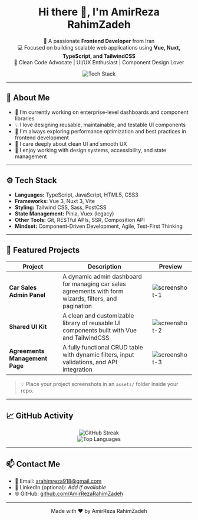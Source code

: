 <h1 align="center">Hi there 👋, I'm AmirReza RahimZadeh</h1>

<p align="center">
  🌱 A passionate <strong>Frontend Developer</strong> from Iran<br/>
  💻 Focused on building scalable web applications using <strong>Vue, Nuxt, TypeScript, and TailwindCSS</strong><br/>
  🎯 Clean Code Advocate | UI/UX Enthusiast | Component Design Lover
</p>

<p align="center">
  <img src="https://skillicons.dev/icons?i=vue,nuxt,ts,tailwind,javascript,html,css,git" alt="Tech Stack" />
</p>

---

## 🧠 About Me

- 🔭 I’m currently working on enterprise-level dashboards and component libraries  
- 💡 I love designing reusable, maintainable, and testable UI components  
- 🚀 I'm always exploring performance optimization and best practices in frontend development  
- 🎨 I care deeply about clean UI and smooth UX  
- 🧪 I enjoy working with design systems, accessibility, and state management  

---

## ⚙️ Tech Stack

- **Languages:** TypeScript, JavaScript, HTML5, CSS3  
- **Frameworks:** Vue 3, Nuxt 3, Vite  
- **Styling:** Tailwind CSS, Sass, PostCSS  
- **State Management:** Pinia, Vuex (legacy)  
- **Other Tools:** Git, RESTful APIs, SSR, Composition API  
- **Mindset:** Component-Driven Development, Agile, Test-First Thinking

---

## 📂 Featured Projects

| Project | Description | Preview |
|--------|-------------|---------|
| **Car Sales Admin Panel** | A dynamic admin dashboard for managing car sales agreements with form wizards, filters, and pagination | ![screenshot-1](./assets/screenshot-1.png) |
| **Shared UI Kit** | A clean and customizable library of reusable UI components built with Vue and TailwindCSS | ![screenshot-2](./assets/screenshot-2.png) |
| **Agreements Management Page** | A fully functional CRUD table with dynamic filters, input validations, and API integration | ![screenshot-3](./assets/screenshot-3.png) |

> 💡 Place your project screenshots in an `assets/` folder inside your repo.

---

## 📈 GitHub Activity

<p align="center">
  <img src="https://github-readme-streak-stats.herokuapp.com/?user=AmirRezaRahimZadeh&theme=tokyonight" alt="GitHub Streak" /><br/>
  <img src="https://github-readme-stats.vercel.app/api/top-langs/?username=AmirRezaRahimZadeh&layout=compact&theme=tokyonight" alt="Top Languages" />
</p>

---

## 📫 Contact Me

- 💌 Email: [arahimreza918@gmail.com](mailto:arahimreza918@gmail.com)
- 💼 LinkedIn (optional): *Add if available*
- 🌐 GitHub: [github.com/AmirRezaRahimZadeh](https://github.com/AmirRezaRahimZadeh)

---

<p align="center">
  Made with ❤️ by AmirReza RahimZadeh  
</p>
